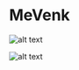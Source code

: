 # MeVenk

![alt text](https://sonarcloud.io/images/project_badges/sonarcloud-black.svg "sonar")

![alt text](https://sonarcloud.io/api/project_badges/measure?project=MeVenkWebApp&metric=alert_status "Quality")
